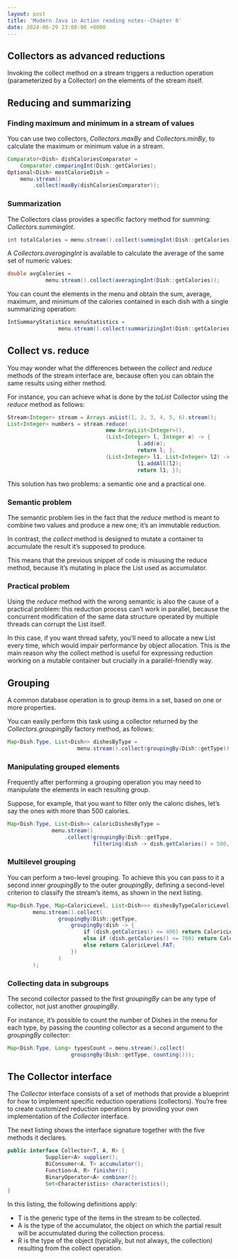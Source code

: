 ```yaml
---
layout: post
title: 'Modern Java in Action reading notes--Chapter 6'
date: 2024-06-29 23:00:00 +0000
---
```

## Collectors as advanced reductions
Invoking the collect method on a stream triggers a reduction operation (parameterized by a Collector) on the elements of the stream itself.

## Reducing and summarizing
### Finding maximum and minimum in a stream of values
You can use two collectors, *Collectors.maxBy* and *Collectors.minBy*, to calculate the maximum or minimum value in a stream.
```java
Comparator<Dish> dishCaloriesComparator =
    Comparator.comparingInt(Dish::getCalories);
Optional<Dish> mostCalorieDish =
    menu.stream()
        .collect(maxBy(dishCaloriesComparator));
```

### Summarization
The Collectors class provides a specific factory method for summing: *Collectors.summingInt*.
```java
int totalCalories = menu.stream().collect(summingInt(Dish::getCalories));
```
A *Collectors.averagingInt* is available to calculate the average of the same set of numeric values:
```java
double avgCalories =
            menu.stream().collect(averagingInt(Dish::getCalories));
```
You can count the elements in the menu and obtain the sum, average, maximum, and minimum of the calories contained in each dish with a single summarizing operation:
```java
IntSummaryStatistics menuStatistics =
                menu.stream().collect(summarizingInt(Dish::getCalories));
```

## Collect vs. reduce
You may wonder what the differences between the *collect* and *reduce* methods of the stream interface are, because often you can obtain the same results using either method. 

For instance, you can achieve what is done by the *toList* Collector using the *reduce* method as follows:
```java
Stream<Integer> stream = Arrays.asList(1, 2, 3, 4, 5, 6).stream();
List<Integer> numbers = stream.reduce(
                               new ArrayList<Integer>(),
                               (List<Integer> l, Integer e) -> {
                                         l.add(e);
                                         return l; },
                               (List<Integer> l1, List<Integer> l2) -> {
                                         l1.addAll(l2);
                                         return l1; });
```
This solution has two problems: a semantic one and a practical one. 

### Semantic problem

The semantic problem lies in the fact that the *reduce* method is meant to combine two values and produce a new one; it’s an immutable reduction. 

In contrast, the *collect* method is designed to mutate a container to accumulate the result it’s supposed to produce. 

This means that the previous snippet of code is misusing the reduce method, because it’s mutating in place the List used as accumulator. 

### Practical problem

Using the *reduce* method with the wrong semantic is also the cause of a practical problem: this reduction process can’t work in parallel, because the concurrent modification of the same data structure operated by multiple threads can corrupt the List itself. 

In this case, if you want thread safety, you’ll need to allocate a new List every time, which would impair performance by object allocation. This is the main reason why the collect method is useful for expressing reduction working on a mutable container but crucially in a parallel-friendly way.

## Grouping
A common database operation is to group items in a set, based on one or more properties. 

You can easily perform this task using a collector returned by the *Collectors.groupingBy* factory method, as follows:
```java
Map<Dish.Type, List<Dish>> dishesByType =
                      menu.stream().collect(groupingBy(Dish::getType));
```

### Manipulating grouped elements
Frequently after performing a grouping operation you may need to manipulate the elements in each resulting group. 

Suppose, for example, that you want to filter only the caloric dishes, let’s say the ones with more than 500 calories.
```java
Map<Dish.Type, List<Dish>> caloricDishesByType =
              menu.stream()
                  .collect(groupingBy(Dish::getType,
                           filtering(dish -> dish.getCalories() > 500, toList())));
```

### Multilevel grouping
You can perform a two-level grouping. To achieve this you can pass to it a second inner *groupingBy* to the outer *groupingBy*, defining a second-level criterion to classify the stream’s items, as shown in the next listing.
```java
Map<Dish.Type, Map<CaloricLevel, List<Dish>>> dishesByTypeCaloricLevel =
        menu.stream().collect(
                groupingBy(Dish::getType,
                    groupingBy(dish -> {
                        if (dish.getCalories() <= 400) return CaloricLevel.DIET;
                        else if (dish.getCalories() <= 700) return CaloricLevel.NORMAL;
                        else return CaloricLevel.FAT;
                    })
                )
        );
```

### Collecting data in subgroups
The second collector passed to the first *groupingBy* can be any type of collector, not just another *groupingBy*. 

For instance, it’s possible to count the number of Dishes in the menu for each type, by passing the *counting* collector as a second argument to the *groupingBy* collector:
```java
Map<Dish.Type, Long> typesCount = menu.stream().collect(
                    groupingBy(Dish::getType, counting()));
```

## The Collector interface
The *Collector* interface consists of a set of methods that provide a blueprint for how to implement specific reduction operations (collectors). You’re free to create customized reduction operations by providing your own implementation of the *Collector* interface.

The next listing shows the interface signature together with the five methods it declares.
```java
public interface Collector<T, A, R> {
            Supplier<A> supplier();
            BiConsumer<A, T> accumulator();
            Function<A, R> finisher();
            BinaryOperator<A> combiner();
            Set<Characteristics> characteristics();
}
```
In this listing, the following definitions apply:
- T is the generic type of the items in the stream to be collected.
- A is the type of the accumulator, the object on which the partial result will be
accumulated during the collection process.
- R is the type of the object (typically, but not always, the collection) resulting
from the collect operation.

